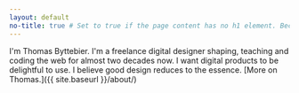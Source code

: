 ```yaml
---
layout: default
no-title: true # Set to true if the page content has no h1 element. Because if it has, we don't want the header text to be a h1.
---
```


I'm Thomas Byttebier. I'm a freelance digital designer shaping, teaching and coding the web for almost two decades now. I want digital products to be delightful to use. I believe good design reduces to the essence. [More on Thomas.]({{ site.baseurl }}/about/)
